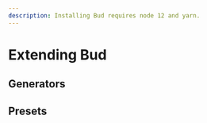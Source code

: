 ```yaml
---
description: Installing Bud requires node 12 and yarn.
---
```


# Extending Bud

## Generators

## Presets
